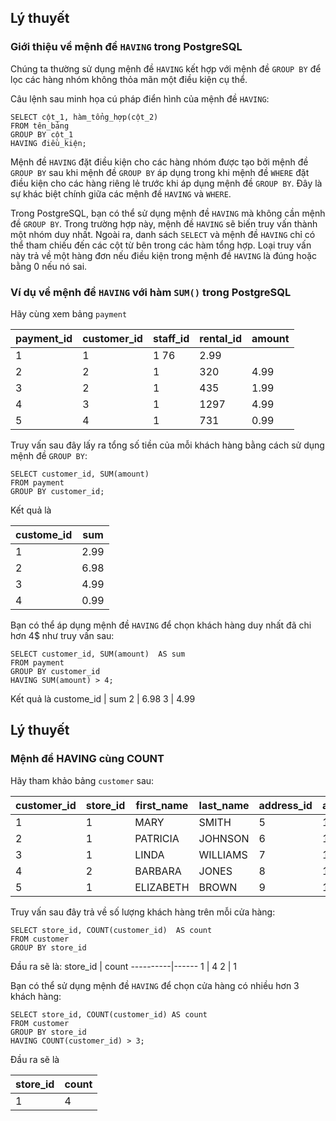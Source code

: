 ## Lý thuyết
### Giới thiệu về mệnh đề `HAVING` trong PostgreSQL
Chúng ta thường sử dụng mệnh đề `HAVING` kết hợp với mệnh đề `GROUP BY` để lọc các hàng nhóm không thỏa mãn một điều kiện cụ thể.

Câu lệnh sau minh họa cú pháp điển hình của mệnh đề `HAVING`:
```
SELECT cột_1, hàm_tổng_hợp(cột_2)
FROM tên_bảng
GROUP BY cột_1
HAVING điều_kiện;
```
Mệnh đề `HAVING` đặt điều kiện cho các hàng nhóm được tạo bởi mệnh đề `GROUP BY` sau khi mệnh đề `GROUP BY` áp dụng trong khi mệnh đề `WHERE` đặt điều kiện cho các hàng riêng lẻ trước khi áp dụng mệnh đề `GROUP BY`. Đây là sự khác biệt chính giữa các mệnh đề `HAVING` và `WHERE`.

Trong PostgreSQL, bạn có thể sử dụng mệnh đề `HAVING` mà không cần mệnh đề `GROUP BY`. Trong trường hợp này, mệnh đề `HAVING` sẽ biến truy vấn thành một nhóm duy nhất. Ngoài ra, danh sách `SELECT` và mệnh đề `HAVING` chỉ có thể tham chiếu đến các cột từ bên trong các hàm tổng hợp. Loại truy vấn này trả về một hàng đơn nếu điều kiện trong mệnh đề `HAVING` là đúng hoặc bằng 0 nếu nó sai.

### Ví dụ về mệnh đề `HAVING` với hàm `SUM()` trong PostgreSQL
Hãy cùng xem bảng `payment`

payment_id	| customer_id	| staff_id	| rental_id	| amount
------------|-------------|-----------|-----------|-------
1	| 1	| 1	76	| 2.99
2	| 2	| 1	| 320 | 4.99
3	| 2	| 1	| 435	| 1.99
4	| 3	| 1	| 1297	| 4.99
5	| 4	| 1	| 731	| 0.99
Truy vấn sau đây lấy ra tổng số tiền của mỗi khách hàng bằng cách sử dụng mệnh đề `GROUP BY`:
```
SELECT customer_id, SUM(amount)
FROM payment
GROUP BY customer_id;
```
Kết quả là

custome_id	| sum
------------|----
1	| 2.99
2	| 6.98
3	| 4.99
4	| 0.99

Bạn có thể áp dụng mệnh đề `HAVING` để chọn khách hàng duy nhất đã chi hơn 4$ như truy vấn sau:
```
SELECT customer_id, SUM(amount)  AS sum
FROM payment
GROUP BY customer_id
HAVING SUM(amount) > 4;
```
Kết quả là
custome_id	| sum
2	| 6.98
3	| 4.99

## Lý thuyết
### Mệnh đề HAVING cùng COUNT
Hãy tham khảo bảng `customer` sau:

customer_id	| store_id	| first_name	| last_name	| address_id	| active
------------|-----------|-------------|-----------|-------------|-------
1	| 1	| MARY	| SMITH	| 5	| 1
2	| 1	| PATRICIA	| JOHNSON	| 6	| 1
3	| 1	| LINDA	| WILLIAMS	| 7	| 1
4	| 2	| BARBARA	| JONES	| 8	| 1
5	| 1	| ELIZABETH	| BROWN	| 9	| 1

Truy vấn sau đây trả về số lượng khách hàng trên mỗi cửa hàng:
```
SELECT store_id, COUNT(customer_id)  AS count
FROM customer
GROUP BY store_id
```
Đầu ra sẽ là:
store_id	| count
----------|------
1	| 4
2	| 1

Bạn có thể sử dụng mệnh đề `HAVING` để chọn cửa hàng có nhiều hơn 3 khách hàng:
```
SELECT store_id, COUNT(customer_id) AS count
FROM customer
GROUP BY store_id
HAVING COUNT(customer_id) > 3;
```
Đầu ra sẽ là

store_id	| count
----------|------
1	| 4

